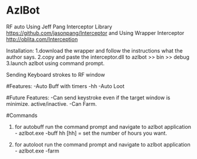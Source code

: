 # AzlBot
RF auto
Using Jeff Pang Interceptor Library https://github.com/jasonpang/Interceptor
and Using Wrapper Interceptor  http://oblita.com/Interception

Installation:
1.download the wrapper and follow the instructions what the author says.
2.copy and paste the interceptor.dll to azlbot >> bin >> debug
3.launch azlbot using command prompt.

Sending Keyboard strokes to RF window

#Features:
-Auto Buff with timers -hh
-Auto Loot 

#Future Features:
-Can send keystroke even if the target window is minimize. active/inactive.
-Can Farm.

#Commands

1. for autobuff
 run the command prompt and navigate to azlbot application - azlbot.exe -buff hh
 [hh] = set the number of hours you want.

2. for autoloot
 run the command prompt and navigate to azlbot application - azlbot.exe -farm
 
